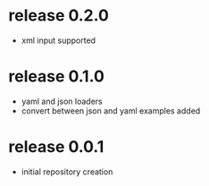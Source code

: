 # release 0.2.0
 * xml input supported
# release 0.1.0
 * yaml and json loaders 
 * convert between json and yaml examples added
# release 0.0.1
 * initial repository creation
